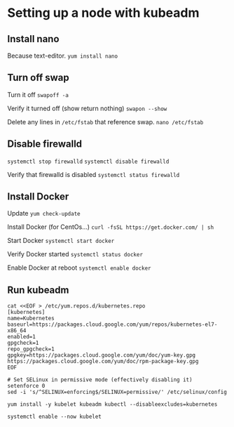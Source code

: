 # Setting up a node with kubeadm

## Install nano

Because text-editor.
`yum install nano`

## Turn off swap

Turn it off
`swapoff -a`

Verify it turned off (show return nothing)
`swapon --show`

Delete any lines in `/etc/fstab` that reference swap.
`nano /etc/fstab`

## Disable firewalld

`systemctl stop firewalld`
`systemctl disable firewalld`

Verify that firewalld is disabled
`systemctl status firewalld`

## Install Docker

Update
`yum check-update`

Install Docker (for CentOs...)
`curl -fsSL https://get.docker.com/ | sh`

Start Docker
`systemctl start docker`

Verify Docker started
`systemctl status docker`

Enable Docker at reboot
`systemctl enable docker`


## Run kubeadm
```
cat <<EOF > /etc/yum.repos.d/kubernetes.repo
[kubernetes]
name=Kubernetes
baseurl=https://packages.cloud.google.com/yum/repos/kubernetes-el7-x86_64
enabled=1
gpgcheck=1
repo_gpgcheck=1
gpgkey=https://packages.cloud.google.com/yum/doc/yum-key.gpg https://packages.cloud.google.com/yum/doc/rpm-package-key.gpg
EOF

# Set SELinux in permissive mode (effectively disabling it)
setenforce 0
sed -i 's/^SELINUX=enforcing$/SELINUX=permissive/' /etc/selinux/config

yum install -y kubelet kubeadm kubectl --disableexcludes=kubernetes

systemctl enable --now kubelet
```
